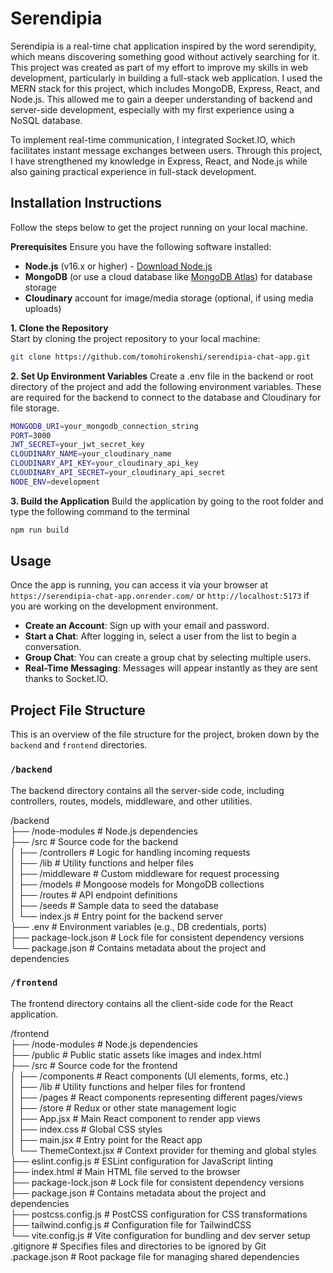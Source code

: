 # Serendipia
Serendipia is a real-time chat application inspired by the word serendipity, which means discovering something good without actively searching for it. This project was created as part of my effort to improve my skills in web development, particularly in building a full-stack web application. I used the MERN stack for this project, which includes MongoDB, Express, React, and Node.js. This allowed me to gain a deeper understanding of backend and server-side development, especially with my first experience using a NoSQL database. <br>

To implement real-time communication, I integrated Socket.IO, which facilitates instant message exchanges between users. Through this project, I have strengthened my knowledge in Express, React, and Node.js while also gaining practical experience in full-stack development.

## Installation Instructions
Follow the steps below to get the project running on your local machine.

**Prerequisites**
Ensure you have the following software installed:
- **Node.js** (v16.x or higher) - [Download Node.js](https://nodejs.org/)
- **MongoDB** (or use a cloud database like [MongoDB Atlas](https://www.mongodb.com/cloud/atlas)) for database storage
- **Cloudinary** account for image/media storage (optional, if using media uploads)

**1. Clone the Repository** <br>
Start by cloning the project repository to your local machine:
```bash
git clone https://github.com/tomohirokenshi/serendipia-chat-app.git
```

**2. Set Up Environment Variables**
Create a .env file in the backend or root directory of the project and add the following environment variables. These are required for the backend to connect to the database and Cloudinary for file storage.
```bash
MONGODB_URI=your_mongodb_connection_string
PORT=3000
JWT_SECRET=your_jwt_secret_key
CLOUDINARY_NAME=your_cloudinary_name
CLOUDINARY_API_KEY=your_cloudinary_api_key
CLOUDINARY_API_SECRET=your_cloudinary_api_secret
NODE_ENV=development
```

**3. Build the Application**
Build the application by going to the root folder and type the following command to the terminal
```bash
npm run build
```

## Usage

Once the app is running, you can access it via your browser at `https://serendipia-chat-app.onrender.com/` or `http://localhost:5173` if you are working on the development environment. 

- **Create an Account**: Sign up with your email and password.
- **Start a Chat**: After logging in, select a user from the list to begin a conversation. 
- **Group Chat**: You can create a group chat by selecting multiple users.
- **Real-Time Messaging**: Messages will appear instantly as they are sent thanks to Socket.IO.

## Project File Structure
This is an overview of the file structure for the project, broken down by the `backend` and `frontend` directories.

### `/backend`
The backend directory contains all the server-side code, including controllers, routes, models, middleware, and other utilities.

/backend <br>
├── /node-modules # Node.js dependencies <br>
├── /src # Source code for the backend <br>
│ ├── /controllers # Logic for handling incoming requests <br>
│ ├── /lib # Utility functions and helper files <br>
│ ├── /middleware # Custom middleware for request processing <br>
│ ├── /models # Mongoose models for MongoDB collections <br>
│ ├── /routes # API endpoint definitions <br>
│ ├── /seeds # Sample data to seed the database <br>
│ └── index.js # Entry point for the backend server <br>
├── .env # Environment variables (e.g., DB credentials, ports) <br>
├── package-lock.json # Lock file for consistent dependency versions <br>
└── package.json # Contains metadata about the project and dependencies <br>

### `/frontend`
The frontend directory contains all the client-side code for the React application.

/frontend <br>
├── /node-modules # Node.js dependencies <br>
├── /public # Public static assets like images and index.html <br>
├── /src # Source code for the frontend <br>
│ ├── /components # React components (UI elements, forms, etc.) <br>
│ ├── /lib # Utility functions and helper files for frontend <br>
│ ├── /pages # React components representing different pages/views <br>
│ ├── /store # Redux or other state management logic <br>
│ ├── App.jsx # Main React component to render app views <br>
│ ├── index.css # Global CSS styles <br>
│ ├── main.jsx # Entry point for the React app <br>
│ └── ThemeContext.jsx # Context provider for theming and global styles <br>
├── eslint.config.js # ESLint configuration for JavaScript linting <br>
├── index.html # Main HTML file served to the browser <br>
├── package-lock.json # Lock file for consistent dependency versions <br>
├── package.json # Contains metadata about the project and dependencies <br>
├── postcss.config.js # PostCSS configuration for CSS transformations <br>
├── tailwind.config.js # Configuration file for TailwindCSS <br>
└── vite.config.js # Vite configuration for bundling and dev server setup <br>
.gitignore # Specifies files and directories to be ignored by Git <br>
.package.json # Root package file for managing shared dependencies

